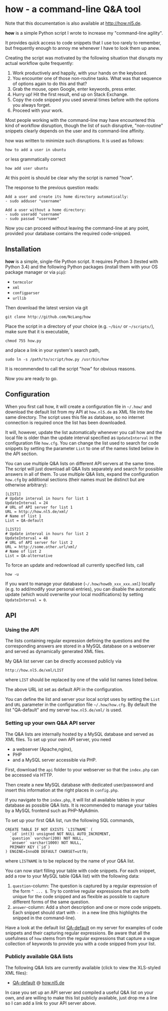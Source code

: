 # how - a command-line Q&A tool

Note that this documentation is also available at http://how.nl5.de.

**how** is a simple Python script I wrote to increase my "command-line agility".

It provides quick access to code snippets that I use too rarely to remember, but frequently enough to annoy me whenever I have to look them up anew.

Creating the script was motivated by the following situation that disrupts my actual workflow quite frequently: 

  1. Work productively and happily, with your hands on the keyboard.
  2. You encounter one of those non-routine tasks. What was that sequence of options again to do this and that?
  3. Grab the mouse, open Google, enter keywords, press enter.
  4. Hurry up! Hit the first result, end up on Stack Exchange.
  5. Copy the code snipped you used several times before with the options you always forget.
  6. Proceed with your work.

Most people working with the command-line may have encountered this kind of workflow disruption, though the list of such disruptive, "non-routine" snippets clearly depends on the user and its command-line affinity.

how was written to minimize such disruptions. It is used as follows:
```
how to add a user in ubuntu
```
or less grammatically correct
```
how add user ubuntu
```

At this point is should be clear why the script is named "how".

The response to the previous question reads:
```
Add a user and create its home directory automatically: 
- sudo adduser "username" 

Add a user without a home directory: 
- sudo useradd "username" 
- sudo passwd "username"
```
Now you can proceed without leaving the command-line at any point, provided your database contains the required code-snipped.

## Installation

**how** is a simple, single-file Python script. It requires Python 3 (tested with Python 3.4) and the following Python packages (install them with your OS package manager or via `pip`):

- `termcolor`
- `xml`
- `configparser`
- `urllib`

Then download the latest version via git
```
git clone http://github.com/NcLang/how
```
Place the script in a directory of your choice (e.g. `~/bin/` or `~/scripts/`), make sure that it is executable,
```
chmod 755 how.py
```
and place a link in your system's search path,
```
sudo ln -s /path/to/script/how.py /usr/bin/how
```
It is recommended to call the script "how" for obvious reasons.

Now you are ready to go.

## Configuration

When you first call how, it will create a configuration file in `~/.how/` and download the default list from my API at `how.nl5.de` as XML file into the same directory. The script uses this file as database, so no internet connection is required once the list has been downloaded.

It will, however, update the list automatically whenever you call how and the local file is older than the update interval specified as `UpdateInterval` in the configuration file `how.cfg`. You can change the list used to search for code snippets by setting the parameter `List` to one of the names listed below in the API section.

You can use multiple Q&A lists on different API servers at the same time. The script will just download all Q&A lists separately and search for possible answers in all of them. To use multiple Q&A lists, expand the configuration `how.cfg` by additional sections (their names must be distinct but are otherwise arbitrary):

```
[LIST1]
# Update interval in hours for list 1                                       
UpdateInterval = 24
# URL of API server for list 1
URL = http://how.nl5.de/xml/
# Name of list 1                         
List = QA-default

[LIST2]
# Update interval in hours for list 2                                     
UpdateInterval = 48
# URL of API server for list 2
URL = http://some.other.url/xml/
# Name of list 2                      
List = QA-alternative
```

To force an update and redownload all currently specified lists, call
```
how -u
```
If you want to manage your database (`~/.how/howdb_xxx_xxx.xml`) locally (e.g. to add/modify your personal entries), you can disable the automatic update (which would overwrite your local modifications) by setting `UpdateInterval = 0`.

## API

### Using the API

The lists containing regular expression defining the questions and the corresponding answers are stored in a MySQL database on a webserver and served as dynamically generated XML files.

My Q&A list server can be directly accessed publicly via
```
http://how.nl5.de/xml/LIST
```
where `LIST` should be replaced by one of the valid list names listed below.

The above URL ist set as default API in the configuration.

You can define the list and server your local script uses by setting the `List` and `URL` parameter in the configuration file `~/.how/how.cfg`. By default the list "QA-default" and my server `how.nl5.de/xml/` is used.

### Setting up your own Q&A API server

The Q&A lists are internally hosted by a MySQL database and served as XML files. 
To set up your own API server, you need
- a webserver (Apache,nginx),
- PHP
- and a MySQL server accessible via PHP.

First, download the `api` folder to your webserver so that the `index.php` can be accessed via HTTP.

Then create a new MySQL database with dedicated user/password and insert this information at the right places in `config.php`. 

If you navigate to the `index.php`, it will list all available tables in your database as possible Q&A lists.
It is recommended to manage your tables by a MySQL frontend such as PHP-MyAdmin.

To set up your first Q&A list, run the following SQL commands,
```
CREATE TABLE IF NOT EXISTS `LISTNAME` (
  `id` int(3) unsigned NOT NULL AUTO_INCREMENT,
  `question` varchar(200) NOT NULL,
  `answer` varchar(1000) NOT NULL,
  PRIMARY KEY (`id`)
) ENGINE=InnoDB DEFAULT CHARSET=utf8;
```
where `LISTNAME` is to be replaced by the name of your Q&A list.

You can now start filling your table with code snippets. 
For each snippet, add a row to your MySQL table (Q&A list) with the following data:

1. `question`-column: The question is captured by a regular expression of the form `^ ... $`. Try to contrive regular expressions that are both unique for the code snipped and as flexible as possible to capture different forms of the same question.
2. `answer`-column: Add a short description and one or more code snippets. Each snippet should start with `- ` in a new line (this highlights the snipped in the command-line).

Have a look at the default list [QA-default](http://how.nl5.de/xml/QA-default) on my server for examples of code snippets and their capturing regular expressions. Be aware that all the usefulness of `how` stems from the 
regular expressions that capture a vague collection of keywords to provide you with a code snipped from your list.

### Publicly available Q&A lists

The following Q&A lists are currently available (click to view the XLS-styled XML files):

- [QA-default](http://how.nl5.de/xml/QA-default) @ [how.nl5.de](http://how.nl5.de)

In case you set up an API server and compiled a useful Q&A list on your own, and are willing to make this list publicly available, just drop me a line so I can add a link to your API server above.

